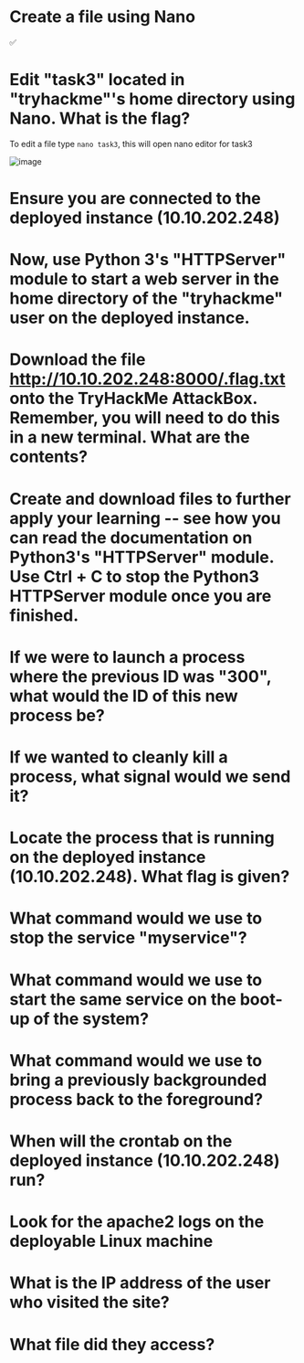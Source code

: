 # Create a file using Nano

✅

# Edit "task3" located in "tryhackme"'s home directory using Nano. What is the flag?

To edit a file type `nano task3`, this will open nano editor for task3

![image](https://github.com/ShTuran/tryhackme-linux.fundamentals/assets/111232034/a6c6575e-e245-4e05-9133-9eb625e6165a)


# Ensure you are connected to the deployed instance (10.10.202.248)


#  Now, use Python 3's "HTTPServer" module to start a web server in the home directory of the "tryhackme" user on the deployed instance.



# Download the file http://10.10.202.248:8000/.flag.txt onto the TryHackMe AttackBox. Remember, you will need to do this in a new terminal. What are the contents?


# Create and download files to further apply your learning -- see how you can read the documentation on Python3's "HTTPServer" module.  Use Ctrl + C to stop the Python3 HTTPServer module once you are finished.


#  If we were to launch a process where the previous ID was "300", what would the ID of this new process be?

#  If we wanted to cleanly kill a process, what signal would we send it?

#  Locate the process that is running on the deployed instance (10.10.202.248). What flag is given?




# What command would we use to stop the service "myservice"?

# What command would we use to start the same service on the boot-up of the system?
# What command would we use to bring a previously backgrounded process back to the foreground?
# When will the crontab on the deployed instance (10.10.202.248) run?


# Look for the apache2 logs on the deployable Linux machine

# What is the IP address of the user who visited the site?

# What file did they access?


